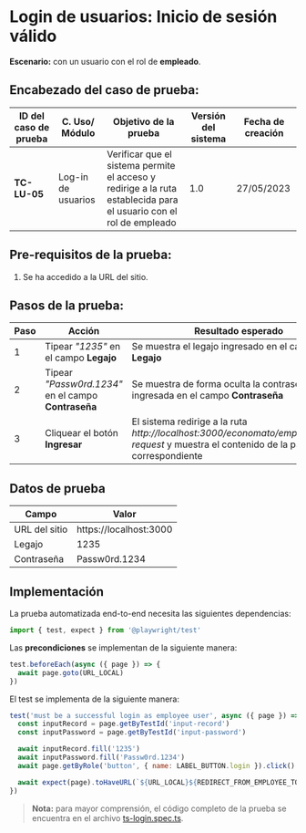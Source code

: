 # Login de usuarios: Inicio de sesión válido
**Escenario:** con un usuario con el rol de **empleado**.

## Encabezado del caso de prueba:

| ID del caso de prueba | C. Uso/ Módulo | Objetivo de la prueba | Versión del sistema | Fecha de creación |
| --------------------- | -------------- | --------------------- | ------------------- | ----------------- |
| **TC-LU-05**          | Log-in de usuarios | Verificar que el sistema permite el acceso y redirige a la ruta establecida para el usuario con el rol de empleado  | 1.0 | 27/05/2023 |

## Pre-requisitos de la prueba:
1. Se ha accedido a la URL del sitio.

## Pasos de la prueba:
| Paso | Acción | Resultado esperado |
| ---- | ------ | ------------------ |
| 1 | Tipear *"1235"* en el campo **Legajo** | Se muestra el legajo ingresado en el campo **Legajo** |
| 2 | Tipear *"Passw0rd.1234"* en el campo **Contraseña** | Se muestra de forma oculta la contraseña ingresada en el campo **Contraseña** |
| 3 | Cliquear el botón **Ingresar** | El sistema redirige a la ruta *http://localhost:3000/economato/employee/rest-request* y muestra el contenido de la página correspondiente |


## Datos de prueba
| Campo | Valor |
| ----- | ----- |
| URL del sitio | https://localhost:3000 |
| Legajo | 1235 |
| Contraseña | Passw0rd.1234 |


## Implementación
La prueba automatizada end-to-end necesita las siguientes dependencias: 
```javascript
import { test, expect } from '@playwright/test'
```
Las **precondiciones** se implementan de la siguiente manera:
```typescript
test.beforeEach(async ({ page }) => {
  await page.goto(URL_LOCAL)
})
```
El test se implementa de la siguiente manera:
```javascript
test('must be a successful login as employee user', async ({ page }) => {
  const inputRecord = page.getByTestId('input-record')
  const inputPassword = page.getByTestId('input-password')

  await inputRecord.fill('1235')
  await inputPassword.fill('Passw0rd.1234')
  await page.getByRole('button', { name: LABEL_BUTTON.login }).click()

  await expect(page).toHaveURL(`${URL_LOCAL}${REDIRECT_FROM_EMPLOYEE_TO_PAGE.restRequest}`)
})
```

> **Nota:** para mayor comprensión, el código completo de la prueba se encuentra en el archivo [ts-login.spec.ts](/e2e/login_test/ts-login.spec.ts).